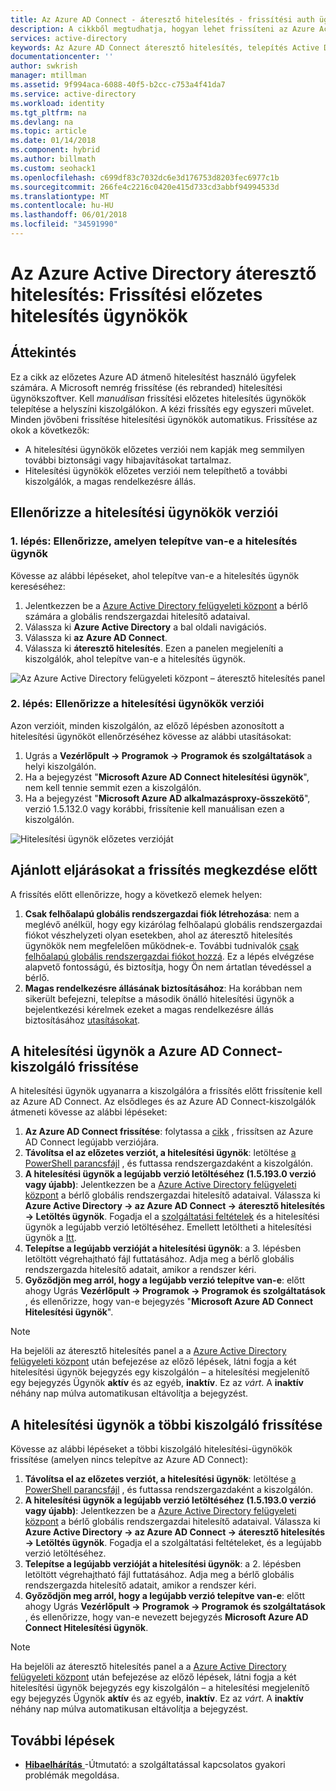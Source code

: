 ```yaml
---
title: Az Azure AD Connect - áteresztő hitelesítés - frissítési auth ügynökök |} Microsoft Docs
description: A cikkből megtudhatja, hogyan lehet frissíteni az Azure Active Directory (Azure AD) áteresztő hitelesítés konfigurációját.
services: active-directory
keywords: Az Azure AD Connect áteresztő hitelesítés, telepítés Active Directory szükséges összetevőket az Azure AD, SSO, egyszeri bejelentkezést.
documentationcenter: ''
author: swkrish
manager: mtillman
ms.assetid: 9f994aca-6088-40f5-b2cc-c753a4f41da7
ms.service: active-directory
ms.workload: identity
ms.tgt_pltfrm: na
ms.devlang: na
ms.topic: article
ms.date: 01/14/2018
ms.component: hybrid
ms.author: billmath
ms.custom: seohack1
ms.openlocfilehash: c699df83c7032dc6e3d176753d8203fec6977c1b
ms.sourcegitcommit: 266fe4c2216c0420e415d733cd3abbf94994533d
ms.translationtype: MT
ms.contentlocale: hu-HU
ms.lasthandoff: 06/01/2018
ms.locfileid: "34591990"
---
```

# <a name="azure-active-directory-pass-through-authentication-upgrade-preview-authentication-agents"></a>Az Azure Active Directory áteresztő hitelesítés: Frissítési előzetes hitelesítés ügynökök

## <a name="overview"></a>Áttekintés

Ez a cikk az előzetes Azure AD átmenő hitelesítést használó ügyfelek számára. A Microsoft nemrég frissítése (és rebranded) hitelesítési ügynökszoftver. Kell _manuálisan_ frissítési előzetes hitelesítés ügynökök telepítése a helyszíni kiszolgálókon. A kézi frissítés egy egyszeri művelet. Minden jövőbeni frissítése hitelesítési ügynökök automatikus. Frissítése az okok a következők:

- A hitelesítési ügynökök előzetes verziói nem kapják meg semmilyen további biztonsági vagy hibajavításokat tartalmaz.
-   Hitelesítési ügynökök előzetes verziói nem telepíthető a további kiszolgálók, a magas rendelkezésre állás.

## <a name="check-versions-of-your-authentication-agents"></a>Ellenőrizze a hitelesítési ügynökök verziói

### <a name="step-1-check-where-your-authentication-agents-are-installed"></a>1. lépés: Ellenőrizze, amelyen telepítve van-e a hitelesítés ügynök

Kövesse az alábbi lépéseket, ahol telepítve van-e a hitelesítés ügynök kereséséhez:

1. Jelentkezzen be a [Azure Active Directory felügyeleti központ](https://aad.portal.azure.com) a bérlő számára a globális rendszergazdai hitelesítő adataival.
2. Válassza ki **Azure Active Directory** a bal oldali navigációs.
3. Válassza ki **az Azure AD Connect**. 
4. Válassza ki **áteresztő hitelesítés**. Ezen a panelen megjeleníti a kiszolgálók, ahol telepítve van-e a hitelesítés ügynök.

![Az Azure Active Directory felügyeleti központ – áteresztő hitelesítés panel](./media/active-directory-aadconnect-pass-through-authentication/pta8.png)

### <a name="step-2-check-the-versions-of-your-authentication-agents"></a>2. lépés: Ellenőrizze a hitelesítési ügynökök verziói

Azon verzióit, minden kiszolgálón, az előző lépésben azonosított a hitelesítési ügynököt ellenőrzéséhez kövesse az alábbi utasításokat:

1. Ugrás a **Vezérlőpult -> Programok -> Programok és szolgáltatások** a helyi kiszolgálón.
2. Ha a bejegyzést "**Microsoft Azure AD Connect hitelesítési ügynök**", nem kell tennie semmit ezen a kiszolgálón.
3. Ha a bejegyzést "**Microsoft Azure AD alkalmazásproxy-összekötő**", verzió 1.5.132.0 vagy korábbi, frissítenie kell manuálisan ezen a kiszolgálón.

![Hitelesítési ügynök előzetes verzióját](./media/active-directory-aadconnect-pass-through-authentication/pta6.png)

## <a name="best-practices-to-follow-before-starting-the-upgrade"></a>Ajánlott eljárásokat a frissítés megkezdése előtt

A frissítés előtt ellenőrizze, hogy a következő elemek helyen:

1. **Csak felhőalapú globális rendszergazdai fiók létrehozása**: nem a meglévő anélkül, hogy egy kizárólag felhőalapú globális rendszergazdai fiókot vészhelyzeti olyan esetekben, ahol az áteresztő hitelesítés ügynökök nem megfelelően működnek-e. További tudnivalók [csak felhőalapú globális rendszergazdai fiókot hozzá](../active-directory-users-create-azure-portal.md). Ez a lépés elvégzése alapvető fontosságú, és biztosítja, hogy Ön nem ártatlan tévedéssel a bérlő.
2.  **Magas rendelkezésre állásának biztosításához**: Ha korábban nem sikerült befejezni, telepítse a második önálló hitelesítési ügynök a bejelentkezési kérelmek ezeket a magas rendelkezésre állás biztosításához [utasításokat](active-directory-aadconnect-pass-through-authentication-quick-start.md#step-5-ensure-high-availability).

## <a name="upgrading-the-authentication-agent-on-your-azure-ad-connect-server"></a>A hitelesítési ügynök a Azure AD Connect-kiszolgáló frissítése

A hitelesítési ügynök ugyanarra a kiszolgálóra a frissítés előtt frissítenie kell az Azure AD Connect. Az elsődleges és az Azure AD Connect-kiszolgálók átmeneti kövesse az alábbi lépéseket:

1. **Az Azure AD Connect frissítése**: folytassa a [cikk](./active-directory-aadconnect-upgrade-previous-version.md) , frissítsen az Azure AD Connect legújabb verziójára.
2. **Távolítsa el az előzetes verziót, a hitelesítési ügynök**: letöltése [a PowerShell parancsfájl](https://aka.ms/rmpreviewagent) , és futtassa rendszergazdaként a kiszolgálón.
3. **A hitelesítési ügynök a legújabb verzió letöltéséhez (1.5.193.0 verzió vagy újabb)**: Jelentkezzen be a [Azure Active Directory felügyeleti központ](https://aad.portal.azure.com) a bérlő globális rendszergazdai hitelesítő adataival. Válassza ki **Azure Active Directory -> az Azure AD Connect -> áteresztő hitelesítés -> Letöltés ügynök**. Fogadja el a [szolgáltatási feltételek](https://aka.ms/authagenteula) és a hitelesítési ügynök a legújabb verzió letöltéséhez. Emellett letöltheti a hitelesítési ügynök a [Itt](https://aka.ms/getauthagent).
4. **Telepítse a legújabb verzióját a hitelesítési ügynök**: a 3. lépésben letöltött végrehajtható fájl futtatásához. Adja meg a bérlő globális rendszergazda hitelesítő adatait, amikor a rendszer kéri.
5. **Győződjön meg arról, hogy a legújabb verzió telepítve van-e**: előtt ahogy Ugrás **Vezérlőpult -> Programok -> Programok és szolgáltatások** , és ellenőrizze, hogy van-e bejegyzés "**Microsoft Azure AD Connect Hitelesítési ügynök**".

>[!NOTE]
>Ha bejelöli az áteresztő hitelesítés panel a a [Azure Active Directory felügyeleti központ](https://aad.portal.azure.com) után befejezése az előző lépések, látni fogja a két hitelesítési ügynök bejegyzés egy kiszolgálón – a hitelesítési megjelenítő egy bejegyzés Ügynök **aktív** és az egyéb, **inaktív**. Ez az _várt_. A **inaktív** néhány nap múlva automatikusan eltávolítja a bejegyzést.

## <a name="upgrading-the-authentication-agent-on-other-servers"></a>A hitelesítési ügynök a többi kiszolgáló frissítése

Kövesse az alábbi lépéseket a többi kiszolgáló hitelesítési-ügynökök frissítése (amelyen nincs telepítve az Azure AD Connect):

1. **Távolítsa el az előzetes verziót, a hitelesítési ügynök**: letöltése [a PowerShell parancsfájl](https://aka.ms/rmpreviewagent) , és futtassa rendszergazdaként a kiszolgálón.
2. **A hitelesítési ügynök a legújabb verzió letöltéséhez (1.5.193.0 verzió vagy újabb)**: Jelentkezzen be a [Azure Active Directory felügyeleti központ](https://aad.portal.azure.com) a bérlő globális rendszergazdai hitelesítő adataival. Válassza ki **Azure Active Directory -> az Azure AD Connect -> áteresztő hitelesítés -> Letöltés ügynök**. Fogadja el a szolgáltatási feltételeket, és a legújabb verzió letöltéséhez.
3. **Telepítse a legújabb verzióját a hitelesítési ügynök**: a 2. lépésben letöltött végrehajtható fájl futtatásához. Adja meg a bérlő globális rendszergazda hitelesítő adatait, amikor a rendszer kéri.
4. **Győződjön meg arról, hogy a legújabb verzió telepítve van-e**: előtt ahogy Ugrás **Vezérlőpult -> Programok -> Programok és szolgáltatások** , és ellenőrizze, hogy van-e nevezett bejegyzés **Microsoft Azure AD Connect Hitelesítési ügynök**.

>[!NOTE]
>Ha bejelöli az áteresztő hitelesítés panel a a [Azure Active Directory felügyeleti központ](https://aad.portal.azure.com) után befejezése az előző lépések, látni fogja a két hitelesítési ügynök bejegyzés egy kiszolgálón – a hitelesítési megjelenítő egy bejegyzés Ügynök **aktív** és az egyéb, **inaktív**. Ez az _várt_. A **inaktív** néhány nap múlva automatikusan eltávolítja a bejegyzést.

## <a name="next-steps"></a>További lépések
- [**Hibaelhárítás** ](active-directory-aadconnect-troubleshoot-pass-through-authentication.md) -Útmutató: a szolgáltatással kapcsolatos gyakori problémák megoldása.
